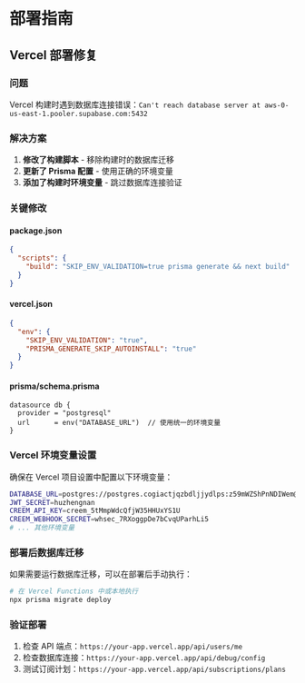 # 部署指南

## Vercel 部署修复

### 问题
Vercel 构建时遇到数据库连接错误：`Can't reach database server at aws-0-us-east-1.pooler.supabase.com:5432`

### 解决方案

1. **修改了构建脚本** - 移除构建时的数据库迁移
2. **更新了 Prisma 配置** - 使用正确的环境变量
3. **添加了构建时环境变量** - 跳过数据库连接验证

### 关键修改

#### package.json
```json
{
  "scripts": {
    "build": "SKIP_ENV_VALIDATION=true prisma generate && next build"
  }
}
```

#### vercel.json
```json
{
  "env": {
    "SKIP_ENV_VALIDATION": "true",
    "PRISMA_GENERATE_SKIP_AUTOINSTALL": "true"
  }
}
```

#### prisma/schema.prisma
```prisma
datasource db {
  provider = "postgresql"
  url      = env("DATABASE_URL")  // 使用统一的环境变量
}
```

### Vercel 环境变量设置

确保在 Vercel 项目设置中配置以下环境变量：

```bash
DATABASE_URL=postgres://postgres.cogiactjqzbdljjydlps:z59mWZShPnNDIWem@aws-0-us-east-1.pooler.supabase.com:6543/postgres?sslmode=require
JWT_SECRET=huzhengnan
CREEM_API_KEY=creem_5tMmpWdcQfjW35HHUxYS1U
CREEM_WEBHOOK_SECRET=whsec_7RXoggpDe7bCvqUParhLi5
# ... 其他环境变量
```

### 部署后数据库迁移

如果需要运行数据库迁移，可以在部署后手动执行：

```bash
# 在 Vercel Functions 中或本地执行
npx prisma migrate deploy
```

### 验证部署

1. 检查 API 端点：`https://your-app.vercel.app/api/users/me`
2. 检查数据库连接：`https://your-app.vercel.app/api/debug/config`
3. 测试订阅计划：`https://your-app.vercel.app/api/subscriptions/plans`